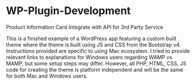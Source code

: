 # WP-Plugin-Development
Product Information Card
Integrate with API for 3rd Party Service

This is a finished example of a WordPress app featuring a custom built theme where the theme is built using JS and CSS from the Bootstrap v4. Instructions provided are specific to using Mac ecosystem. I tried to provide relevant links to explanations for Windows users regarding WAMP vs MAMP, but some setup steps may differ. However, all PHP, HTML, CSS, JS code for creating the theme is platform independent and will be the same for both Mac and Windows users.



